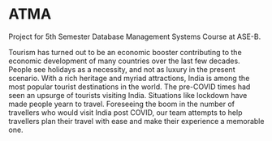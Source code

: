 # ATMA
Project for 5th Semester Database Management Systems Course at ASE-B.

Tourism has turned out to be an economic booster contributing to the economic development of many countries over the last few decades. People see holidays as a necessity, and not as luxury in the present scenario. With a rich heritage and myriad attractions, India is among the most popular tourist destinations in the world. The pre-COVID times had seen an upsurge of tourists visiting India. Situations like lockdown have made people yearn to travel. Foreseeing the boom in the number of travellers who would visit India post COVID, our team attempts to help travellers plan their travel with ease and make their experience a memorable one.

